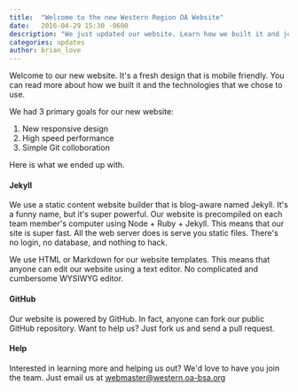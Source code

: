 ```yaml
---
title:  "Welcome to the new Western Region OA Website"
date:   2016-04-29 15:30 -0600
description: "We just updated our website. Learn how we built it and join us!"
categories: updates
author: brian_love
---
```


Welcome to our new website. It's a fresh design that is mobile friendly. You can read more about how we built it and the technologies that we chose to use.

<!--more-->

We had 3 primary goals for our new website:
1. New responsive design
2. High speed performance
3. Simple Git colloboration

Here is what we ended up with.

#### Jekyll

We use a static content website builder that is blog-aware named Jekyll. It's a funny name, but it's super powerful. Our website is precompiled on each team member's computer using Node + Ruby + Jekyll. This means that our site is super fast. All the web server does is serve you static files. There's no login, no database, and nothing to hack.

We use HTML or Markdown for our website templates. This means that anyone can edit our website using a text editor. No complicated and cumbersome WYSIWYG editor.

#### GitHub

Our website is powered by GitHub. In fact, anyone can fork our public GitHub repository. Want to help us? Just fork us and send a pull request.

#### Help

Interested in learning more and helping us out? We'd love to have you join the team. Just email us at <a href="mailto:webmaster@western.oa-bsa.org">webmaster@western.oa-bsa.org</a>